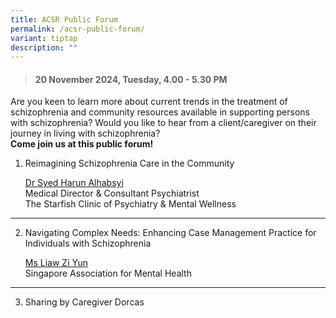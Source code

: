 ```yaml
---
title: ACSR Public Forum
permalink: /acsr-public-forum/
variant: tiptap
description: ""
---
```

<blockquote>
<h4><strong>20 November 2024, Tuesday, 4.00 - 5.30 PM</strong></h4>
</blockquote>
<p>Are you keen to learn more about current trends in the treatment of schizophrenia
and community resources available in supporting persons with schizophrenia?
Would you like to hear from a client/caregiver on their journey in living
with schizophrenia?
<br><strong>Come join us at this public forum!</strong>
</p>
<p></p>
<ol data-tight="true" class="tight">
<li>
<p>Reimagining Schizophrenia Care in the Community</p>
<p><a href="/syed-harun-alhabsyi/" rel="noopener nofollow" target="_blank">Dr Syed Harun Alhabsyi </a>
<br>Medical Director &amp; Consultant Psychiatrist
<br>The Starfish Clinic of Psychiatry &amp; Mental Wellness</p>
</li>
</ol>
<hr>
<ol start="2" data-tight="true" class="tight">
<li>
<p>Navigating Complex Needs: Enhancing Case Management Practice for Individuals
with Schizophrenia</p>
<p><a href="/liaw-zi-yun/" rel="noopener nofollow" target="_blank">Ms Liaw Zi Yun</a>
<br>Singapore Association for Mental Health</p>
</li>
</ol>
<hr>
<ol start="3" data-tight="true" class="tight">
<li>
<p>Sharing by Caregiver Dorcas</p>
</li>
</ol>
<p></p>